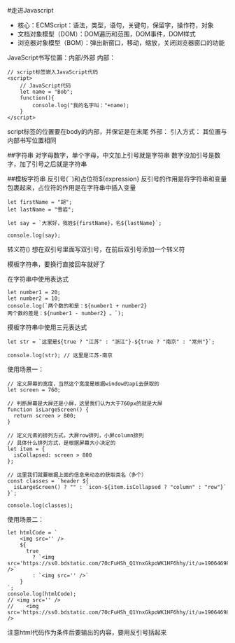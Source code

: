 #走进Javascript
* 核心：ECMScript：语法，类型，语句，关键句，保留字，操作符，对象
* 文档对象模型（DOM）：DOM遍历和范围，DOM事件，DOM样式
* 浏览器对象模型（BOM）：弹出新窗口，移动，缩放，关闭浏览器窗口的功能


JavaScript书写位置：内部/外部
内部：
```
// script标签嵌入JavaScript代码
<script>
    // JavaScript代码
    let name = "Bob";
    function(){
        console.log("我的名字叫："+name);
    }
</script>
```
script标签的位置要在body的内部，并保证是在末尾
外部：
引入方式：<script src='index.js'></script>
其位置与内部书写位置相同


##字符串
对字母数字，单个字母，中文加上引号就是字符串
数字没加引号是数字，加了引号之后就是字符串

##模板字符串
反引号(``)和占位符${expression}
反引号的作用是将字符串和变量包裹起来，占位符的作用是在字符串中插入变量
```
let firstName = "胡";
let lastName = "雪岩";

let say = `大家好，我姓${firstName}，名${lastName}`;

console.log(say);
```

转义符(\)
想在双引号里面写双引号，在前后双引号添加一个转义符

模板字符串，要换行直接回车就好了

在字符串中使用表达式
```
let number1 = 20;
let number2 = 10;
console.log(`两个数的和是：${number1 + number2} 
两个数的差是：${number1 - number2} 。`);
```

摸板字符串中使用三元表达式
```
let str = `这里是${true ? "江苏" : "浙江"}-${true ? "南京" : "常州"}`;

console.log(str); // 这里是江苏-南京
```



使用场景一：
```
// 定义屏幕的宽度，当然这个宽度是根据window的api去获取的
let screen = 760;

// 判断屏幕是大屏还是小屏，这里我们认为大于760px的就是大屏
function isLargeScreen() {
  return screen > 800;
}

// 定义元素的排列方式，大屏row排列，小屏column排列
// 具体什么排列方式，是根据屏幕大小决定的
let item = {
  isCollapsed: screen > 800
};

// 这里我们就要根据上面的信息来动态的获取类名（多个）
const classes = `header ${
  isLargeScreen() ? "" : `icon-${item.isCollapsed ? "column" : "row"}`
}`;

console.log(classes);
```



使用场景二：
```
let htmlCode = `
    <img src='' />
    ${
      true
        ? `<img src='https://ss0.bdstatic.com/70cFuHSh_Q1YnxGkpoWK1HF6hhy/it/u=1906469856,4113625838&fm=26&gp=0.jpg' />`
        : `<img src='' />`
    }
`;
console.log(htmlCode);
// <img src='' />
//    <img src='https://ss0.bdstatic.com/70cFuHSh_Q1YnxGkpoWK1HF6hhy/it/u=1906469856,4113625838&fm=26&gp=0.jpg' />
```
注意html代码作为条件后要输出的内容，要用反引号括起来












